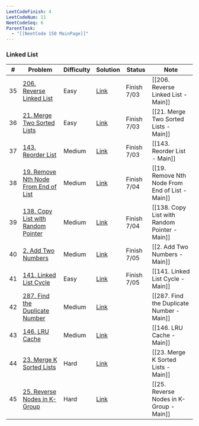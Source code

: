 ```yaml
---
LeetCodeFinish: 4
LeetCodeNum: 11
NeetCodeSeq: 6
ParentTask:
  - "[[NeetCode 150 MainPage]]"
---
```


### Linked List

| #   | Problem                                                                                                 | Difficulty | Solution                                                               | Status      | Note                                            |
| --- | ------------------------------------------------------------------------------------------------------- | ---------- | ---------------------------------------------------------------------- | ----------- | ----------------------------------------------- |
| 35  | [206. Reverse Linked List](https://leetcode.com/problems/reverse-linked-list/)                          | Easy       | [Link](https://neetcode.io/solutions/reverse-linked-list)              | Finish 7/03 | [[206. Reverse Linked List - Main]]             |
| 36  | [21. Merge Two Sorted Lists](https://leetcode.com/problems/merge-two-sorted-lists/)                     | Easy       | [Link](https://neetcode.io/solutions/merge-two-sorted-lists)           | Finish 7/03 | [[21. Merge Two Sorted Lists - Main]]           |
| 37  | [143. Reorder List](https://leetcode.com/problems/reorder-list/)                                        | Medium     | [Link](https://neetcode.io/solutions/reorder-list)                     | Finish 7/03 | [[143. Reorder List - Main]]                    |
| 38  | [19. Remove Nth Node From End of List](https://leetcode.com/problems/remove-nth-node-from-end-of-list/) | Medium     | [Link](https://neetcode.io/solutions/remove-nth-node-from-end-of-list) | Finish 7/04 | [[19. Remove Nth Node From End of List - Main]] |
| 39  | [138. Copy List with Random Pointer](https://leetcode.com/problems/copy-list-with-random-pointer/)      | Medium     | [Link](https://neetcode.io/solutions/copy-list-with-random-pointer)    | Finish 7/04 | [[138. Copy List with Random Pointer - Main]]   |
| 40  | [2. Add Two Numbers](https://leetcode.com/problems/add-two-numbers/)                                    | Medium     | [Link](https://neetcode.io/solutions/add-two-numbers)                  | Finish 7/05 | [[2. Add Two Numbers - Main]]                   |
| 41  | [141. Linked List Cycle](https://leetcode.com/problems/linked-list-cycle/)                              | Easy       | [Link](https://neetcode.io/solutions/linked-list-cycle)                | Finish 7/05 | [[141. Linked List Cycle - Main]]               |
| 42  | [287. Find the Duplicate Number](https://leetcode.com/problems/find-the-duplicate-number/)              | Medium     | [Link](https://neetcode.io/solutions/find-the-duplicate-number)        |             | [[287. Find the Duplicate Number - Main]]       |
| 43  | [146. LRU Cache](https://leetcode.com/problems/lru-cache/)                                              | Medium     | [Link](https://neetcode.io/solutions/lru-cache)                        |             | [[146. LRU Cache - Main]]                       |
| 44  | [23. Merge K Sorted Lists](https://leetcode.com/problems/merge-k-sorted-lists/)                         | Hard       | [Link](https://neetcode.io/solutions/merge-k-sorted-lists)             |             | [[23. Merge K Sorted Lists - Main]]             |
| 45  | [25. Reverse Nodes in K-Group](https://leetcode.com/problems/reverse-nodes-in-k-group/)                 | Hard       | [Link](https://neetcode.io/solutions/reverse-nodes-in-k-group)         |             | [[25. Reverse Nodes in K-Group - Main]]         |
